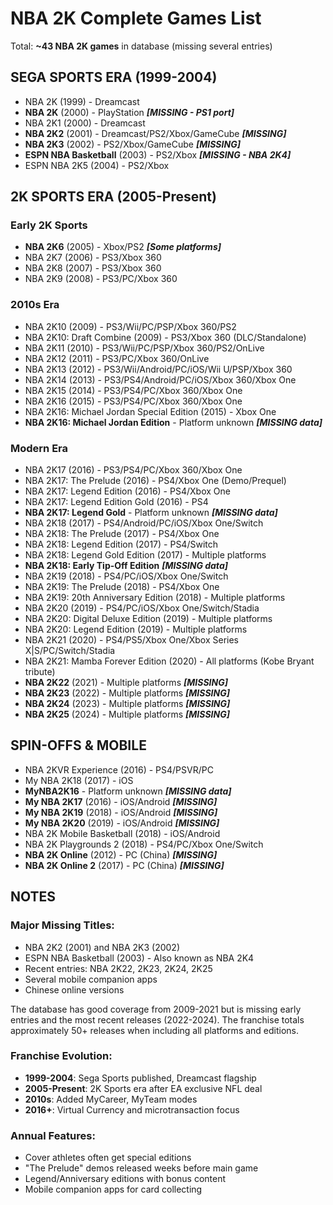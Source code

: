 # NBA 2K Complete Games List

Total: **~43 NBA 2K games** in database (missing several entries)

## SEGA SPORTS ERA (1999-2004)

- NBA 2K (1999) - Dreamcast
- **NBA 2K** (2000) - PlayStation ***[MISSING - PS1 port]***
- NBA 2K1 (2000) - Dreamcast
- **NBA 2K2** (2001) - Dreamcast/PS2/Xbox/GameCube ***[MISSING]***
- **NBA 2K3** (2002) - PS2/Xbox/GameCube ***[MISSING]***
- **ESPN NBA Basketball** (2003) - PS2/Xbox ***[MISSING - NBA 2K4]***
- ESPN NBA 2K5 (2004) - PS2/Xbox

## 2K SPORTS ERA (2005-Present)

### Early 2K Sports
- **NBA 2K6** (2005) - Xbox/PS2 ***[Some platforms]***
- NBA 2K7 (2006) - PS3/Xbox 360
- NBA 2K8 (2007) - PS3/Xbox 360
- NBA 2K9 (2008) - PS3/PC/Xbox 360

### 2010s Era
- NBA 2K10 (2009) - PS3/Wii/PC/PSP/Xbox 360/PS2
- NBA 2K10: Draft Combine (2009) - PS3/Xbox 360 (DLC/Standalone)
- NBA 2K11 (2010) - PS3/Wii/PC/PSP/Xbox 360/PS2/OnLive
- NBA 2K12 (2011) - PS3/PC/Xbox 360/OnLive
- NBA 2K13 (2012) - PS3/Wii/Android/PC/iOS/Wii U/PSP/Xbox 360
- NBA 2K14 (2013) - PS3/PS4/Android/PC/iOS/Xbox 360/Xbox One
- NBA 2K15 (2014) - PS3/PS4/PC/Xbox 360/Xbox One
- NBA 2K16 (2015) - PS3/PS4/PC/Xbox 360/Xbox One
- NBA 2K16: Michael Jordan Special Edition (2015) - Xbox One
- **NBA 2K16: Michael Jordan Edition** - Platform unknown ***[MISSING data]***

### Modern Era
- NBA 2K17 (2016) - PS3/PS4/PC/Xbox 360/Xbox One
- NBA 2K17: The Prelude (2016) - PS4/Xbox One (Demo/Prequel)
- NBA 2K17: Legend Edition (2016) - PS4/Xbox One
- NBA 2K17: Legend Edition Gold (2016) - PS4
- **NBA 2K17: Legend Gold** - Platform unknown ***[MISSING data]***
- NBA 2K18 (2017) - PS4/Android/PC/iOS/Xbox One/Switch
- NBA 2K18: The Prelude (2017) - PS4/Xbox One
- NBA 2K18: Legend Edition (2017) - PS4/Switch
- NBA 2K18: Legend Gold Edition (2017) - Multiple platforms
- **NBA 2K18: Early Tip-Off Edition** ***[MISSING data]***
- NBA 2K19 (2018) - PS4/PC/iOS/Xbox One/Switch
- NBA 2K19: The Prelude (2018) - PS4/Xbox One
- NBA 2K19: 20th Anniversary Edition (2018) - Multiple platforms
- NBA 2K20 (2019) - PS4/PC/iOS/Xbox One/Switch/Stadia
- NBA 2K20: Digital Deluxe Edition (2019) - Multiple platforms
- NBA 2K20: Legend Edition (2019) - Multiple platforms
- NBA 2K21 (2020) - PS4/PS5/Xbox One/Xbox Series X|S/PC/Switch/Stadia
- NBA 2K21: Mamba Forever Edition (2020) - All platforms (Kobe Bryant tribute)
- **NBA 2K22** (2021) - Multiple platforms ***[MISSING]***
- **NBA 2K23** (2022) - Multiple platforms ***[MISSING]***
- **NBA 2K24** (2023) - Multiple platforms ***[MISSING]***
- **NBA 2K25** (2024) - Multiple platforms ***[MISSING]***

## SPIN-OFFS & MOBILE

- NBA 2KVR Experience (2016) - PS4/PSVR/PC
- My NBA 2K18 (2017) - iOS
- **MyNBA2K16** - Platform unknown ***[MISSING data]***
- **My NBA 2K17** (2016) - iOS/Android ***[MISSING]***
- **My NBA 2K19** (2018) - iOS/Android ***[MISSING]***
- **My NBA 2K20** (2019) - iOS/Android ***[MISSING]***
- NBA 2K Mobile Basketball (2018) - iOS/Android
- NBA 2K Playgrounds 2 (2018) - PS4/PC/Xbox One/Switch
- **NBA 2K Online** (2012) - PC (China) ***[MISSING]***
- **NBA 2K Online 2** (2017) - PC (China) ***[MISSING]***

## NOTES

### Major Missing Titles:
- NBA 2K2 (2001) and NBA 2K3 (2002)
- ESPN NBA Basketball (2003) - Also known as NBA 2K4
- Recent entries: NBA 2K22, 2K23, 2K24, 2K25
- Several mobile companion apps
- Chinese online versions

The database has good coverage from 2009-2021 but is missing early entries and the most recent releases (2022-2024). The franchise totals approximately 50+ releases when including all platforms and editions.

### Franchise Evolution:
- **1999-2004**: Sega Sports published, Dreamcast flagship
- **2005-Present**: 2K Sports era after EA exclusive NFL deal
- **2010s**: Added MyCareer, MyTeam modes
- **2016+**: Virtual Currency and microtransaction focus

### Annual Features:
- Cover athletes often get special editions
- "The Prelude" demos released weeks before main game
- Legend/Anniversary editions with bonus content
- Mobile companion apps for card collecting